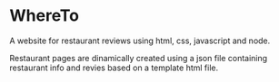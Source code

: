 # WhereTo

A website for restaurant reviews using html, css, javascript and node.

Restaurant pages are dinamically created using a json file containing restaurant info and revies based on a template html file.

